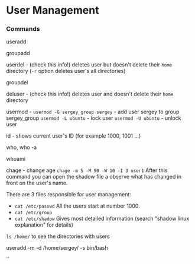# User Management

### Commands

useradd

groupadd

userdel - (check this info!) deletes user but doesn't delete their `home` directory (`-r` option deletes user's all directories)

groupdel

deluser - (check this info!) deletes user and doesn't delete their `home` directory 

usermod - 
`usermod -G sergey_group sergey` - add user sergey to group sergey_group
`usermod -L ubuntu` - lock user
`usermod -U ubuntu` - unlock user

id - shows current user's ID (for example 1000, 1001 ...)

who, who -a

whoami

chage - change age
`chage -m 5 -M 90 -W 10 -I 3 user1`
After this command you can open the shadow file a observe what has changed in front on the user's name.


There are 3 files responsible for user management:
- `cat /etc/passwd`
  All the users start at number 1000. 
- `cat /etc/group`
- `cat /etc/shadow`
  Gives most detailed information (search "shadow linux explanation" for details)

`ls /home/`
to see the directories with users

useradd -m -d /home/sergey/ -s bin/bash

``